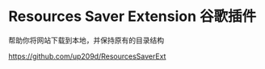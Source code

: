 # Resources Saver Extension 谷歌插件

帮助你将网站下载到本地，并保持原有的目录结构

https://github.com/up209d/ResourcesSaverExt